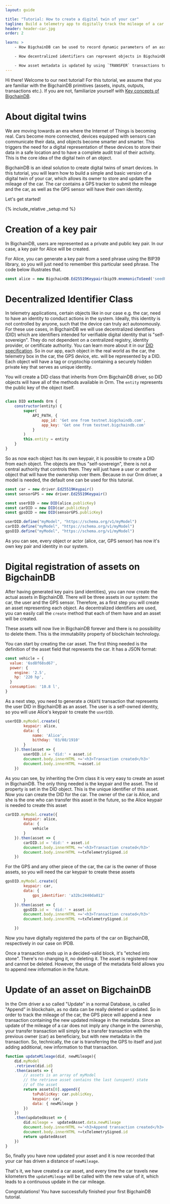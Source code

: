 ```yaml
---
layout: guide

title: "Tutorial: How to create a digital twin of your car"
tagline: Build a telemetry app to digitally track the mileage of a car
header: header-car.jpg
order: 2

learn: >
    - How BigchainDB can be used to record dynamic parameters of an asset

    - How decentralized identifiers can represent objects in BigchainDB

    - How asset metadata is updated by using `TRANSFER` transactions to change the state of an asset (the mileage of a car in our example)
---
```


Hi there! Welcome to our next tutorial! For this tutorial, we assume that you are familiar with the BigchainDB primitives (assets, inputs, outputs, transactions etc.). If you are not, familiarize yourself with [Key concepts of BigchainDB](../key-concepts-of-bigchaindb/).

# About digital twins

We are moving towards an era where the Internet of Things is becoming real. Cars become more connected, devices equipped with sensors can communicate their data, and objects become smarter and smarter. This triggers the need for a digital representation of these devices to store their data in a safe location and to have a complete audit trail of their activity. This is the core idea of the digital twin of an object.

BigchainDB is an ideal solution to create digital twins of smart devices. In this tutorial, you will learn how to build a simple and basic version of a digital twin of your car, which allows its owner to store and update the mileage of the car. The car contains a GPS tracker to submit the mileage and the car, as well as the GPS sensor will have their own identity.

Let's get started!

{% include_relative _setup.md %}

# Creation of a key pair

In BigchainDB, users are represented as a private and public key pair. In our case, a key pair for Alice will be created.

For Alice, you can generate a key pair from a seed phrase using the BIP39 library, so you will just need to remember this particular seed phrase. The code below illustrates that.

```js
const alice = new BigchainDB.Ed25519Keypair(bip39.mnemonicToSeed('seedPhrase').slice(0,32))
```

# Decentralized Identifier Class

In telemetry applications, certain objects like in our case e.g. the car, need to have an identity to conduct actions in the system. Ideally, this identity is not controlled by anyone, such that the device can truly act autonomously. For these use cases, in BigchainDB we will use decentralized identifiers (DID) which are identifiers intended for verifiable digital identity that is "self-sovereign". They do not dependent on a centralized registry, identity provider, or certificate authority. You can learn more about it in our [DID specification](https://w3c-ccg.github.io/did-spec/).
So in our app, each object in the real world as the car, the telemetry box in the car, the GPS device, etc. will be represented by a DID. Each object will have a tag or cryptochip containing a securely hidden private key that serves as unique identity.

You will create a DID class that inherits from Orm BigchainDB driver, so DID objects will have all of the methods available in Orm. The `entity` represents the public key of the object itself.

```js

class DID extends Orm {
    constructor(entity) {
        super(
            API_PATH, {
                app_id: 'Get one from testnet.bigchaindb.com',
                app_key: 'Get one from testnet.bigchaindb.com'
            }
        )
        this.entity = entity
    }
}
```


So as now each object has its own keypair, it is possible to create a DID from each object. The objects are thus "self-sovereign", there is not a central authority that controls them. They will just have a user or another object that will have the ownership over them. Because in our Orm driver, a model is needed, the default one can be used for this tutorial.

```js
const car = new driver.Ed25519Keypair()
const sensorGPS = new driver.Ed25519Keypair()

const userDID = new DID(alice.publicKey)
const carDID = new DID(car.publicKey)
const gpsDID = new DID(sensorGPS.publicKey)

userDID.define("myModel", "https://schema.org/v1/myModel")
carDID.define("myModel", "https://schema.org/v1/myModel")
gpsDID.define("myModel", "https://schema.org/v1/myModel")
```
As you can see, every object or actor (alice, car, GPS sensor) has now it's own key pair and identity in our system.

# Digital registration of assets on BigchainDB

After having generated key pairs (and identities), you can now create the actual assets in BigchainDB. There will be three assets in our system: the car, the user and the GPS sensor. Therefore, as a first step you will create an asset representing each object. As decentralized identifiers are used, you can easily call the `create` method that each of them have and an asset will be created.

These assets will now live in BigchainDB forever and there is no possibility to delete them. This is the immutability property of blockchain technology.

You can start by creating the car asset. The first thing needed is the definition of the asset field that represents the car. It has a JSON format:

```js
const vehicle = {
  value: '6sd8f68sd67',
  power: {
    engine: '2.5',
    hp: '220 hp',
  }
  consumption: '10.8 l',
}
```

As a next step, you need to generate a `CREATE` transaction that represents the user DID in BigchainDB as an asset. The user is a self-owned identity, so you will use Alice's keypair to create the `userDID`.

```js
userDID.myModel.create({
        keypair: alice,
        data: {
            name: 'Alice',
            bithday: '03/08/1910'
        }
    }).then(asset => {
        userDID.id = 'did:' + asset.id
        document.body.innerHTML +='<h3>Transaction created</h3>'
        document.body.innerHTML +=asset.id
    })
```

As you can see, by inheriting the Orm class it is very easy to create an asset in BigchainDB. The only thing needed is the keypair and the asset.
The id property is set in the DID object. This is the unique identifier of this asset.
Now you can create the DID for the car. The owner of the car is Alice, and she is the one who can transfer this asset in the future, so the Alice keypair is needed to create this asset

```js
carDID.myModel.create({
        keypair: alice,
        data: {
            vehicle
        }
    }).then(asset => {
        carDID.id = 'did:' + asset.id
        document.body.innerHTML +='<h3>Transaction created</h3>'
        document.body.innerHTML +=txTelemetrySigned.id
    })
```

For the GPS and any other piece of the car, the car is the owner of those assets, so you will need the car keypair to create these assets

```js
gpsDID.myModel.create({
        keypair: car,
        data: {
            gps_identifier: 'a32bc2440da012'
        }
    }).then(asset => {
        gpsDID.id =  'did:' + asset.id
        document.body.innerHTML +='<h3>Transaction created</h3>'
        document.body.innerHTML +=txTelemetrySigned.id

    })
```


Now you have digitally registered the parts of the car on BigchainDB, respectively in our case on IPDB.

Once a transaction ends up in a decided-valid block, it's "etched into stone". There's no changing it, no deleting it. The asset is registered now and cannot be deleted. However, the usage of the metadata field allows you to append new information in the future.


# Update of an asset on BigchainDB

In the Orm driver a so called "Update" in a normal Database, is called "Append" in blockchain, as no data can be really deleted or updated. So in order to track the mileage of the car, the GPS piece will append a new transaction containing the new updated mileage in the metadata.
Since an update of the mileage of a car does not imply any change in the ownership, your transfer transaction will simply be a transfer transaction with the previous owner (car) as beneficiary, but with new metadata in the transaction. So, technically, the car is transferring the GPS to itself and just adding additional, new information to that transaction.


```js
function updateMileage(did, newMileage){
    did.myModel
    .retrieve(did.id)
    .then(assets => {
        // assets is an array of myModel
        // the retrieve asset contains the last (unspent) state
        // of the asset
        return assets[0].append({
            toPublicKey: car.publicKey,
            keypair: car,
            data: { newMileage }
        })
    })
    .then(updatedAsset => {
        did.mileage =  updatedAsset.data.newMileage
        document.body.innerHTML +='<h3>Append transaction created</h3>'
        document.body.innerHTML +=txTelemetrySigned.id
        return updatedAsset
    })
}
```

So, finally you have now updated your asset and it is now recorded that your car has driven a distance of `newMileage`.

That's it, we have created a car asset, and every time the car travels new kilometers the `updateMileage` will be called with the new value of it, which leads to a continuous update in the car mileage.

Congratulations! You have successfully finished your first BigchainDB tutorial.
